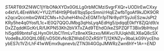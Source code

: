 $START$6tXZf4WC1jYIbONkXYDx0GtLLg0rbMCMziSvgrFXQr+UODIrEwCXxyo4ktVL4EreWkK/+YU2/f14Ht9jP6s61bjq5pcSmni/rHqEZwfbTgoAf9kJDK9ORx2qcxQccmbxQW42CMs+h2uheH4hoZxEGMTn1pTNr8ydYSyJoESzwJsPt2KRy5he4q0YosfL1c+lE0Q7QQOJMbg3qHsLyqAEdHg5/pdqqE0kfY8ZjQ/d9/xDxZZqddKGcKrLR/fJKPN53Kh2bVXTxZAd9TEhdO/keZSPZQFT3Bix9blHtoylhi5gd69bntsFqLHynOlrUbC11mLvTz8neXSkzxo/MiKvci1UUqkh8LX6aQ8cSXVodeBsJG0QltL0BE/vD50XvNcBZWsbEOZxRSIYTj12KNZy+9baLkG9VycEhoybES7c1VZrLhF41wWEmx9upnevb/ZTN3Ii4GGpJMWRzZwn6hY+1A==$END$